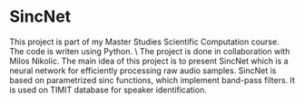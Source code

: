 # SincNet

This project is part of my Master Studies Scientific Computation course. The code is writen using Python. \\
The project is done in collaboration with Milos Nikolic. The main idea of this project is to present SincNet which is a neural network for efficiently processing raw audio samples. SincNet is based on parametrized sinc functions, which implement band-pass filters. It is used on TIMIT database for speaker identification.
